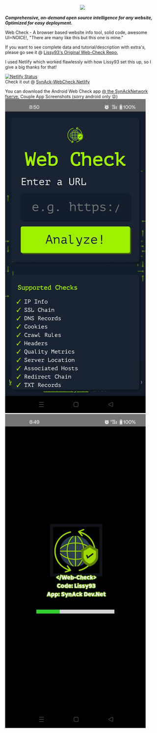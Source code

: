 <p align="center">
  <img src="https://i.ibb.co/q1gZN2p/web-check-logo.png" width="96" /><br />
  
  <b><i>Comprehensive, on-demand open source intelligence for any website, Optimized for easy deployment.</i></b>
</p>

Web Check - A browser based website info tool, solid code, awesome UI=NOICE!, "There are many like this but this one is mine." 

If you want to see complete data and tutorial/description with extra's, please go see it @ 
<a href="https://github.com/Lissy93/web-check" target="_blank" rel="noopener noreferrer">Lissy93's Original Web-Check Repo.</a>

I used Netlify which worked flawlessly with how Lissy93 set this up, so I give a big thanks for that!

[![Netlify Status](https://api.netlify.com/api/v1/badges/bbea3f14-26c8-4e1b-818f-925e0343bed7/deploy-status)](https://app.netlify.com/sites/synack-webcheck/deploys)<br>
Check it out @ <a href="https://synack-webcheck.netlify.app" target="_blank" rel="noopener noreferrer">SynAck-WebCheck.Netlify</a>

You can download the Android Web Check app <a href="https://ccb.wtf/1814" target="_blank" rel="noopener noreferrer">@ the SynAckNetwork fserve.</a>
Couple App Screenshots (sorry android only 😜)
![Screenshot 1](https://raw.githubusercontent.com/ceaserone/Web.Check.PLUS/refs/heads/master/screenshot1.jpg)
![Screenshot 2](https://raw.githubusercontent.com/ceaserone/Web.Check.PLUS/refs/heads/master/screenshot2.jpg)
